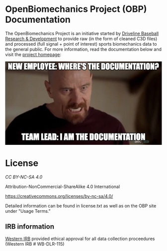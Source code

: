 # OpenBiomechanics Project (OBP) Documentation

The OpenBiomechanics Project is an initiative started by [Driveline Baseball Research & Development](https://drivelinebaseball.com/mission-and-purpose/) to provide raw (in the form of cleaned C3D files) and processed (full signal + point of interest) sports biomechanics data to the general public. For more information, read the documentation below and visit the [project homepage](https://openbiomechanics.org):

![IMG_5797.JPG](imgs/IMG_5797.jpg)

# License

*CC BY-NC-SA 4.0*

Attribution-NonCommercial-ShareAlike 4.0 International

https://creativecommons.org/licenses/by-nc-sa/4.0/

Detailed information can be found in license.txt as well as on the OBP site under "Usage Terms."

## IRB information

[Western IRB](https://www.wcgirb.com/) provided ethical approval for all data collection proceedures (Western IRB # WB-DLR-115)
